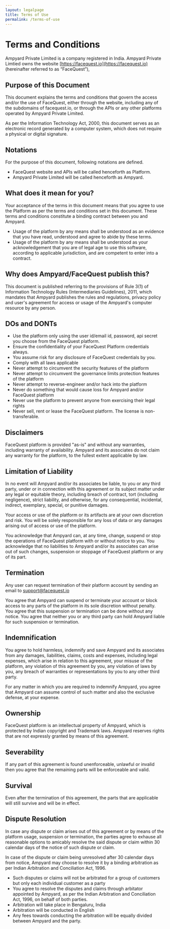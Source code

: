 ```yaml
---
layout: legalpage
title: Terms of Use
permalink: /terms-of-use
---
```


# Terms and Conditions

Ampyard Private Limited is a company registered in India.  Ampyard Private Limtied owns the website [https://facequest.io](https://facequest.io) (hereinafter referred to as “FaceQuest”),

## Purpose of this Document

This document explains the terms and conditions that govern the access and/or the use of FaceQuest, either through the website, including any of the subdomains of facequest.io, or through the APIs or any other platforms operated by Ampyard Private Limited.

As per the Information Technology Act, 2000, this document serves as an electronic record generated by a computer system, which does not require a physical or digital signature.

## Notations
For the purpose of this document, following notations are defined.
* FaceQuest website and APIs will be called henceforth as Platform.
* Ampyard Private Limited will be called henceforth as Ampyard.

## What does it mean for you?
Your acceptance of the terms in this document means that you agree to use the Platform as per the terms and conditions set in this document.  These terms and conditions constitute a binding contract between you and Ampyard.

* Usage of the platform by any means shall be understood as an evidence that you have read, understood and agree to abide by these terms.
* Usage of the platform by any means shall be understood as your acknowledgement that you are of legal age to use this software, according to applicable jurisdiction, and are competent to enter into a contract.

## Why does Ampyard/FaceQuest publish this?
This document is published referring to the provisions of Rule 3(1) of Information Technology Rules (Intermediaries Guidelines), 2011, which mandates that Ampyard publishes the rules and regulations, privacy policy and user's agreement for access or usage of the Ampyard's computer resource by any person.

## DOs and DONTs

* Use the platform only using the user id/email id, password, api secret you choose from the FaceQuest platform.
* Ensure the confidentiality of your FaceQuest Platform credentials always.
* You assume risk for any disclosure of FaceQuest credentials by you.
* Comply with all laws applicable
* Never attempt to circumvent the security features of the platform
* Never attempt to circumvent the governance limits protection features of the platform
* Never attempt to reverse-engineer and/or hack into the platform
* Never do something that would cause loss for Ampyard and/or FaceQuest platform
* Never use the platform to prevent anyone from exercising their legal rights
* Never sell, rent or lease the FaceQuest platform.  The license is non-transferable.

## Disclaimers
FaceQuest platform is provided  "as-is" and without any warranties, including warranty of availability.  Ampyard and its associates do not claim any warranty for the platform, to the fullest extent applicable by law.

## Limitation of Liability
In no event will Ampyard and/or its associates be liable, to you or any third party, under or in connection with this agreement or its subject matter under any legal or equitable theory, including breach of contract, tort (including negligence), strict liability, and otherwise, for any consequential, incidental, indirect, exemplary, special, or punitive damages.

Your access or use of the platform or its artifacts are at your own discretion and risk.  You will be solely responsible for any loss of data or any damages arising out of access or use of the platform.

You acknowledge that Ampyard can, at any time, change, suspend or stop the operations of FaceQuest platform with or without notice to you.  You acknowledge that no liabilities to Ampyard and/or its associates can arise out of such changes, suspension or stoppage of FaceQuest platform or any of its part.

## Termination
Any user can request termination of their platform account by sending an email to support@facequest.io

You agree that Ampyard can suspend or terminate your account or block access to any parts of the platform in its sole discretion without penalty.  You agree that this suspension or termination can be done without any notice.  You agree that neither you or any third party can hold Ampyard liable for such suspension or termination.

## Indemnification
You agree to hold harmless, indemnify and save Ampyard and its associates from any damages, liabilities, claims, costs and expenses, including legal expenses, which arise in relation to this agreement, your misuse of the platform, any violation of this agreement by you, any violation of laws by you, any breach of warranties or representations by you to any other third party.

For any matter in which you are required to indemnify Ampyard, you agree that Ampyard can assume control of such matter and also the exclusive defense, at your expense.

## Ownership
FaceQuest platform is an intellectual property of Ampyard, which is protected by Indian copyright and Trademark laws.  Ampyard reserves rights that are not expressly granted by means of this agreement.

## Severability
If any part of this agreement is found unenforceable, unlawful or invalid then you agree that the remaining parts will be enforceable and valid.

## Survival
Even after the termination of this agreement, the parts that are applicable will still survive and will be in effect.

## Dispute Resolution
In case any dispute or claim arises out of this agreement or by means of the platform usage, suspension or termination, the parties agree to exhause all reasonable options to amicably resolve the said dispute or claim within 30 calendar days of the notice of such dispute or claim.

In case of the dispute or claim being unresolved after 30 calendar days from notice, Ampyard may choose to resolve it by a binding arbitration as per Indian Arbitration and Conciliation Act, 1996.   
* Such disputes or claims will not be arbitrated for a group of customers but only each individual customer as a party
* You agree to resolve the disputes and claims through arbitator appointed by Ampyard, as per the Indian Arbitration and Conciliation Act, 1996, on behalf of both parties.
* Arbitration will take place in Bengaluru, India
* Arbitration will be conducted in English
* Any fees towards conducting the arbitration will be equally divided between Ampyard and the party.
